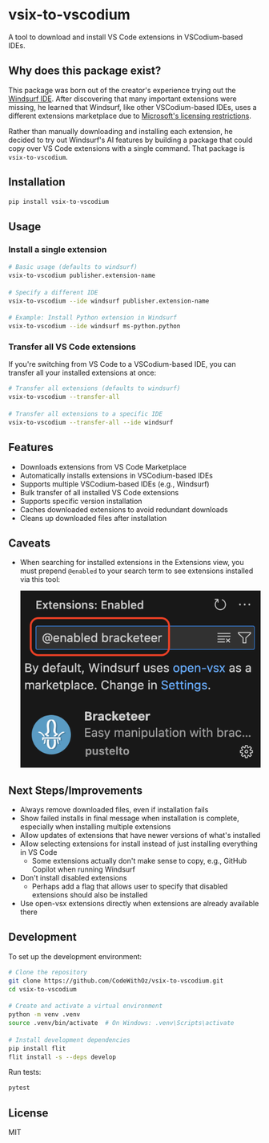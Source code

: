 # vsix-to-vscodium

A tool to download and install VS Code extensions in VSCodium-based IDEs.

## Why does this package exist?

This package was born out of the creator's experience trying out the [Windsurf IDE](https://codeium.com/windsurf). After discovering that many important extensions were missing, he learned that Windsurf, like other VSCodium-based IDEs, uses a different extensions marketplace due to [Microsoft's licensing restrictions](https://github.com/VSCodium/vscodium/blob/master/docs/index.md#extensions-marketplace).

Rather than manually downloading and installing each extension, he decided to try out Windsurf's AI features by building a package that could copy over VS Code extensions with a single command. That package is `vsix-to-vscodium`.

## Installation

```bash
pip install vsix-to-vscodium
```

## Usage

### Install a single extension

```bash
# Basic usage (defaults to windsurf)
vsix-to-vscodium publisher.extension-name

# Specify a different IDE
vsix-to-vscodium --ide windsurf publisher.extension-name

# Example: Install Python extension in Windsurf
vsix-to-vscodium --ide windsurf ms-python.python
```

### Transfer all VS Code extensions

If you're switching from VS Code to a VSCodium-based IDE, you can transfer all your installed extensions at once:

```bash
# Transfer all extensions (defaults to windsurf)
vsix-to-vscodium --transfer-all

# Transfer all extensions to a specific IDE
vsix-to-vscodium --transfer-all --ide windsurf
```

## Features

- Downloads extensions from VS Code Marketplace
- Automatically installs extensions in VSCodium-based IDEs
- Supports multiple VSCodium-based IDEs (e.g., Windsurf)
- Bulk transfer of all installed VS Code extensions
- Supports specific version installation
- Caches downloaded extensions to avoid redundant downloads
- Cleans up downloaded files after installation

## Caveats

- When searching for installed extensions in the Extensions view, you must prepend `@enabled` to your search term to see extensions installed via this tool:

  ![Extensions search showing @enabled requirement](https://github.com/CodeWithOz/vsix-to-vscodium/raw/main/docs/images/enabled-search.png)

## Next Steps/Improvements

- Always remove downloaded files, even if installation fails
- Show failed installs in final message when installation is complete, especially when installing multiple extensions
- Allow updates of extensions that have newer versions of what's installed
- Allow selecting extensions for install instead of just installing everything in VS Code
  - Some extensions actually don't make sense to copy, e.g., GitHub Copilot when running Windsurf
- Don't install disabled extensions
  - Perhaps add a flag that allows user to specify that disabled extensions should also be installed
- Use open-vsx extensions directly when extensions are already available there

## Development

To set up the development environment:

```bash
# Clone the repository
git clone https://github.com/CodeWithOz/vsix-to-vscodium.git
cd vsix-to-vscodium

# Create and activate a virtual environment
python -m venv .venv
source .venv/bin/activate  # On Windows: .venv\Scripts\activate

# Install development dependencies
pip install flit
flit install -s --deps develop
```

Run tests:

```bash
pytest
```

## License

MIT
